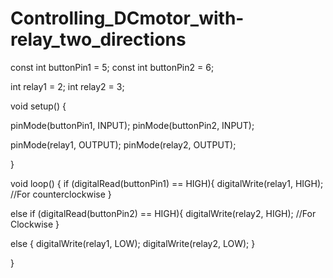 # Controlling_DCmotor_with-relay_two_directions

const int buttonPin1 = 5;
const int buttonPin2 = 6;

int relay1 = 2;
int relay2 = 3;

void setup() {

  pinMode(buttonPin1, INPUT);
  pinMode(buttonPin2, INPUT);
  
  pinMode(relay1, OUTPUT);
  pinMode(relay2, OUTPUT);

}

void loop() {
  if (digitalRead(buttonPin1) == HIGH){
    digitalWrite(relay1, HIGH); //For counterclockwise 
     }

  else if (digitalRead(buttonPin2) == HIGH){
    digitalWrite(relay2, HIGH); //For Clockwise 
     }

  else {
    digitalWrite(relay1, LOW);
    digitalWrite(relay2, LOW);
    }

}
